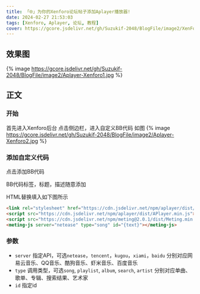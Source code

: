 ```yaml
---
title: 「🌐」为你的Xenforo论坛帖子添加Aplayer播放器!
date: 2024-02-27 21:53:03
tags: [Xenforo, Aplayer, 论坛, 教程]
cover: https://gcore.jsdelivr.net/gh/Suzukif-2048/BlogFile/image2/XenForo.png
---
```


## 效果图

{% image https://gcore.jsdelivr.net/gh/Suzukif-2048/BlogFile/image2/Aplayer-Xenforo1.jpg %}

## 正文

### 开始
首先进入Xenforo后台
点击侧边栏，进入自定义BB代码
如图
{% image https://gcore.jsdelivr.net/gh/Suzukif-2048/BlogFile/image2/Aplayer-Xenforo2.jpg %}

### 添加自定义代码
点击添加BB代码

BB代码标签，标题，描述随意添加

HTML替换填入如下图所示
``` HTML
<link rel="stylesheet" href="https://cdn.jsdelivr.net/npm/aplayer/dist/APlayer.min.css">
<script src="https://cdn.jsdelivr.net/npm/aplayer/dist/APlayer.min.js"></script>
<script src="https://cdn.jsdelivr.net/npm/meting@2.0.1/dist/Meting.min.js"></script>
<meting-js server="netease" type="song" id="{text}"></meting-js>
```

### 参数
- `server` 指定API，可选`netease`，`tencent`，`kugou`，`xiami`，`baidu` 分别对应网易云音乐、QQ音乐、酷狗音乐、虾米音乐、百度音乐
- `type` 调用类型，可选`song`, `playlist`, `album`, `search`, `artist` 分别对应单曲、歌单、专辑、搜索结果、艺术家
- `id` 指定id